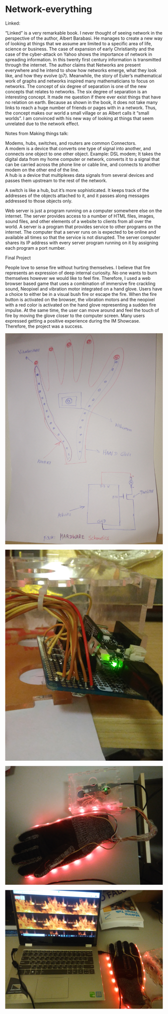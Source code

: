 # Network-everything
Linked:

“Linked” is a very remarkable book. I never thought of seeing network in the perspective of the author, Albert Barabasi. He manages to create a new way of looking at things that we assume are limited to a specific area of life, science or business.  The case of expansion of early Christianity and the case of the cyber-attack on Yahoo shows the importance of network in spreading information. In this twenty first century information is transmitted through the internet. The author claims that Networks are present everywhere and he intend to show how networks emerge, what they look like, and how they evolve (p7).  Meanwhile, the story of Euler’s mathematical work of graphs and networks inspired many mathematicians to focus on networks. The concept of six degree of separation is one of the new concepts that relates to networks.
The six degree of separation is an interesting concept. It made me question if there ever exist things that have no relation on earth. Because as shown in the book, it does not take many links to reach a huge number of friends or pages with in a network. Thus, the concept makes our world a small village or as Albert calls it “small worlds”.  I am convinced with his new way of looking at things that seem unrelated due to the network effect. 


Notes from Making things talk:

Modems, hubs, switches, and routers are common Connectors.  
A modem is a device that converts one type of signal into another, and connects one object to one other object. Example: DSL modem;  It takes the digital data from my home computer or network, converts it to a signal that can be carried across the phone line or cable line, and connects to another modem on the other end of the line.  
A hub is a device that multiplexes data signals from several devices and passes them upstream to the rest of the network. 

A switch is like a hub, but it’s more sophisticated. It keeps track of the addresses of the objects attached to it, and it passes along messages addressed to those objects only. 

Web server is just a program running on a computer somewhere else on the internet. The server provides access to a number of HTML files, images, sound files, and other elements of a website to clients from all over the world.
A server is a program that provides service to other programs on the internet. The computer that a server runs on is expected to be online and available all times so that the service is not disrupted. 
The server computer shares its IP address with every server program running on it by assigning each program a port number.


Final Project


People love to sense fire without hurting themselves. I believe that fire represents an expression of deep internal curiosity. No one wants to burn themselves however we would like to feel fire. Therefore, I used a web browser based game that uses a combination of immersive fire crackling sound, Neopixel and vibration motor integrated on a hand glove. Users have a choice to either be in a visual bush fire or escape the fire. When the fire button is activated on the browser, the vibration motors and the neopixel with a red color is activated on the hand glove representing a sudden fire impulse. At the same time, the user can move around and feel the touch of fire by moving the glove closer to the computer screen. Many users expressed getting a positive experience during the IM Showcase. Therefore, the project was a success. 

![Alt text](https://github.com/AlemayehuMekonen/Network-everything/blob/master/Final%20Project/Final%20Project%20Documentation/System%20Diagram/Hardware%20Schematics.jpg)


![Alt text](https://github.com/AlemayehuMekonen/Network-everything/blob/master/Final%20Project/Final%20Project%20Documentation/Pictures%20of%20the%20electronics/PCB%20arduino.jpg)

![Alt text](https://github.com/AlemayehuMekonen/Network-everything/blob/master/Final%20Project/Final%20Project%20Documentation/Pictures%20of%20the%20electronics/topview.jpg)

![Alt text](https://github.com/AlemayehuMekonen/Network-everything/blob/master/Final%20Project/Final%20Project%20Documentation/Pictures%20of%20the%20electronics/Full%20view.jpg)
